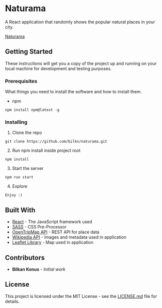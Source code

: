 # Naturama

A React application that randomly shows the popular natural places in your city.

[Naturama](https://www.naturama.xyz/)

## Getting Started

These instructions will get you a copy of the project up and running on your local machine for development and testing purposes.

### Prerequisites

What things you need to install the software and how to install them.

- npm

``` 
npm install npm@latest -g
```

### Installing

1. Clone the repo

``` 
git clone https://github.com/bilkn/naturama.git
```

2. Run npm install inside project root

``` 
npm install
```

3. Start the server

``` 
npm run start
```

4. Explore

``` 
Enjoy :)
```

## Built With

* [React](https://reactjs.org/) - The JavaScript framework used
* [SASS](https://sass-lang.com/) - CSS Pre-Processor
* [OpenTripMap API](https://opentripmap.io/) - REST API for place data
* [Wikipedia API](https://en.wikipedia.org/w/api.php) - Images and metadata used in application
* [Leaflet Library](https://leafletjs.com/) - Map used in application


## Contributors

* **Bilkan Konus** - *Initial work*

## License 

This project is licensed under the MIT License - see the [LICENSE.md](LICENSE.md) file for details.
